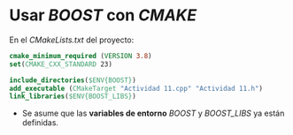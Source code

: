 # Usar _BOOST_ con _CMAKE_

En el _CMakeLists.txt_ del proyecto:

```cmake
cmake_minimum_required (VERSION 3.8)
set(CMAKE_CXX_STANDARD 23)

include_directories($ENV{BOOST}) 
add_executable (CMakeTarget "Actividad 11.cpp" "Actividad 11.h")
link_libraries($ENV{BOOST_LIBS})
```

- Se asume que las __variables de entorno__ _BOOST_ y _BOOST_LIBS_ ya están definidas.

